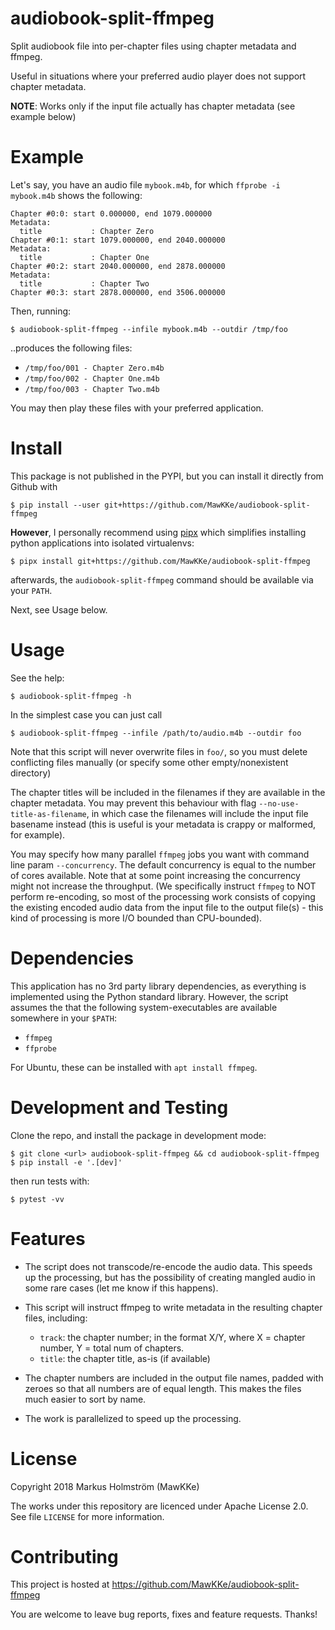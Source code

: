 # audiobook-split-ffmpeg

Split audiobook file into per-chapter files using chapter metadata and ffmpeg.

Useful in situations where your preferred audio player does not support chapter metadata.

**NOTE**: Works only if the input file actually has chapter metadata (see example below)

# Example

Let's say, you have an audio file `mybook.m4b`, for which `ffprobe -i mybook.m4b`
shows the following:

    Chapter #0:0: start 0.000000, end 1079.000000
    Metadata:
      title           : Chapter Zero
    Chapter #0:1: start 1079.000000, end 2040.000000
    Metadata:
      title           : Chapter One
    Chapter #0:2: start 2040.000000, end 2878.000000
    Metadata:
      title           : Chapter Two
    Chapter #0:3: start 2878.000000, end 3506.000000

Then, running:

    $ audiobook-split-ffmpeg --infile mybook.m4b --outdir /tmp/foo

..produces the following files:
- `/tmp/foo/001 - Chapter Zero.m4b`
- `/tmp/foo/002 - Chapter One.m4b`
- `/tmp/foo/003 - Chapter Two.m4b`

You may then play these files with your preferred application.

# Install

This package is not published in the PYPI, but you can install it directly from Github with

    $ pip install --user git+https://github.com/MawKKe/audiobook-split-ffmpeg

**However**, I personally recommend using [pipx](https://github.com/pypa/pipx)
which simplifies installing python applications into isolated virtualenvs:

    $ pipx install git+https://github.com/MawKKe/audiobook-split-ffmpeg

afterwards, the `audiobook-split-ffmpeg` command should be available via your `PATH`.

Next, see Usage below.

# Usage

See the help:

    $ audiobook-split-ffmpeg -h

In the simplest case you can just call

    $ audiobook-split-ffmpeg --infile /path/to/audio.m4b --outdir foo

Note that this script will never overwrite files in `foo/`, so you must delete conflicting
files manually (or specify some other empty/nonexistent directory)

The chapter titles will be included in the filenames if they are available in
the chapter metadata. You may prevent this behaviour with flag `--no-use-title-as-filename`,
in which case the filenames will include the input file basename instead (this
is useful is your metadata is crappy or malformed, for example).

You may specify how many parallel `ffmpeg` jobs you want with command line param `--concurrency`.
The default concurrency is equal to the number of cores available. Note that at some point increasing
the concurrency might not increase the throughput. (We specifically instruct `ffmpeg` to NOT perform
re-encoding, so most of the processing work consists of copying the existing encoded audio data from the
input file to the output file(s) - this kind of processing is more I/O bounded than CPU-bounded).

# Dependencies

This application has no 3rd party library dependencies, as everything is
implemented using the Python standard library. However, the script assumes
the that the following system-executables are available somewhere in your `$PATH`:

- `ffmpeg`
- `ffprobe`

For Ubuntu, these can be installed with `apt install ffmpeg`.

# Development and Testing

Clone the repo, and install the package in development mode:

    $ git clone <url> audiobook-split-ffmpeg && cd audiobook-split-ffmpeg
    $ pip install -e '.[dev]'

then run tests with:

    $ pytest -vv

# Features

- The script does not transcode/re-encode the audio data. This speeds up the processing, but has
  the possibility of creating mangled audio in some rare cases (let me know if this happens).

- This script will instruct ffmpeg to write metadata in the resulting chapter files, including:
  - `track`: the chapter number; in the format X/Y, where X = chapter number, Y = total num of chapters.
  - `title`: the chapter title, as-is (if available)

- The chapter numbers are included in the output file names, padded with zeroes so that all
  numbers are of equal length. This makes the files much easier to sort by name.

- The work is parallelized to speed up the processing.


# License

Copyright 2018 Markus Holmström (MawKKe)

The works under this repository are licenced under Apache License 2.0.
See file `LICENSE` for more information.

# Contributing

This project is hosted at https://github.com/MawKKe/audiobook-split-ffmpeg

You are welcome to leave bug reports, fixes and feature requests. Thanks!
